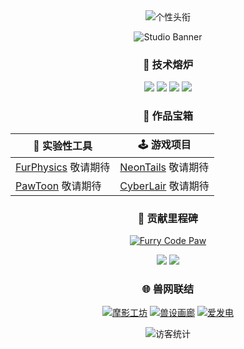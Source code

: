 <div align="center">
  <!-- 动态兽耳光标特效 -->
  <img src="https://readme-typing-svg.demolab.com?font=Pixel+Emulator&size=26&duration=4000&pause=800&color=FF69B4&center=true&vCenter=true&width=580&lines=✨+XingTanial+%7C+兽圈码农+%F0%9F%90%B1;🎮+虚幻引擎魔改师+▌工具锻造者;🎓+数字艺术学徒+%7C+摩影工坊成员" alt="个性头衔" />

<!-- 动态像素工坊横幅 -->
![Studio Banner](https://github.com/XingTanial/XingTanial/blob/main/assets/pixel-banner.gif?raw=true)

### 🧰 技术熔炉

![](https://img.shields.io/badge/-Unreal%20Engine-0E1128?logo=unrealengine&logoColor=white&style=flat-square)
![](https://img.shields.io/badge/-Blender-FF6B6B?logo=blender&logoColor=white&style=flat-square)
![](https://img.shields.io/badge/-Godot-478CBF?logo=godotengine&logoColor=white&style=flat-square)
![](https://img.shields.io/badge/-Aseprite-FF7F50?logo=aseprite&logoColor=white&style=flat-square)

### 🎁 作品宝箱

| 🧪 实验性工具 | 🕹️ 游戏项目 |
|---------------|--------------|
| [FurPhysics](https://...) 敬请期待 | [NeonTails](https://...) 敬请期待 |
| [PawToon](https://...) 敬请期待 | [CyberLair](https://...) 敬请期待 |

### 📌 贡献里程碑

<!-- 兽爪形状代码日历 -->
[![Furry Code Paw](https://github-readme-activity-graph.vercel.app/graph?username=XingTanial&theme=merko&area=true&hide_border=true&custom_title=兽印代码轨迹)](https://github.com/XingTanial)

<!-- 立体化数据看板 -->
![](https://github-profile-summary-cards.vercel.app/api/cards/profile-details?username=XingTanial&theme=radical)
![](https://github-profile-summary-cards.vercel.app/api/cards/repos-per-language?username=XingTanial&theme=radical)

### 🌐 兽网联结

[![摩影工坊](https://img.shields.io/badge/-摩影工坊-FF69B4?logo=gamejolt&logoColor=white&style=for-the-badge)](https://github.com/MoyingStudio)
[![兽设画廊](https://img.shields.io/badge/-FurAffinity-2A2A2A?logo=deviantart&logoColor=white&style=for-the-badge)](https://www.furaffinity.net/user/...)
[![爱发电](https://img.shields.io/badge/-爱发电-FF4C4C?logo=patreon&logoColor=white&style=for-the-badge)](https://afdian.net/@...)

<!-- 动态兽耳计数器 -->
<img src="https://komarev.com/ghpvc/?username=XingTanial&label=兽耳侦察兵&color=FF69B4&style=flat-square" alt="访客统计" />
</div>
